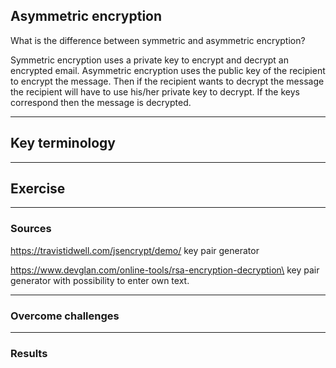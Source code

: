 ## Asymmetric encryption

What is the difference between symmetric and asymmetric encryption?

Symmetric encryption uses a private key to encrypt and decrypt an encrypted email.
Asymmetric encryption uses the public key of the recipient to encrypt the message. Then if the recipient wants to decrypt the message the recipient will have to use his/her private key to decrypt. If the keys correspond then the message is decrypted.




***
## Key terminology



***
## Exercise




***
### Sources







https://travistidwell.com/jsencrypt/demo/ key pair generator

https://www.devglan.com/online-tools/rsa-encryption-decryption\ key pair generator with possibility to enter own text.

***
### Overcome challenges



***
### Results
